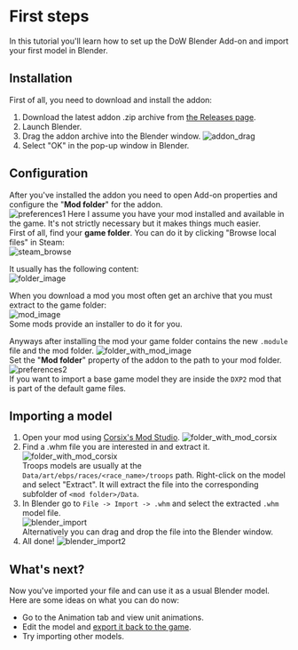 # First steps
In this tutorial you'll learn how to set up the DoW Blender Add-on and import your first model in Blender.

## Installation
First of all, you need to download and install the addon:
1. Download the latest addon .zip archive from [the Releases page](https://github.com/amorgun/blender_dow/releases).
2. Launch Blender.
3. Drag the addon archive into the Blender window.
![addon_drag](../images/first_steps/addon_drag.gif)
4. Select "OK" in the pop-up window in Blender.

## Configuration
After you've installed the addon you need to open Add-on properties and configure the "**Mod folder**" for the addon.  
![preferences1](../images/first_steps/preferences1.png)
Here I assume you have your mod installed and available in the game. It's not strictly necessary but it makes things much easier.  
First of all, find your **game folder**. You can do it by clicking "Browse local files" in Steam:  
![steam_browse](../images/first_steps/steam_browse_files.png)

It usually has the following content:  
![folder_image](../images/first_steps/folder_image.png)

When you download a mod you most often get an archive that you must extract to the game folder:  
![mod_image](../images/first_steps/mod_image.png)  
Some mods provide an installer to do it for you.

Anyways after installing the mod your game folder contains the new `.module` file and the mod folder.
![folder_with_mod_image](../images/first_steps/folder_with_mod_image.png)  
Set the "**Mod folder**" property of the addon to the path to your mod folder.  
![preferences2](../images/first_steps/preferences2.png)  
If you want to import a base game model they are inside the `DXP2` mod that is part of the default game files.

## Importing a model
1. Open your mod using [Corsix's Mod Studio](https://modstudio.corsix.org/).
  ![folder_with_mod_corsix](../images/first_steps/folder_with_mod_corsix.png)
2. Find a .whm file you are interested in and extract it.  
  ![folder_with_mod_corsix](../images/first_steps/corsix1.png)  
  Troops models are usually at the `Data/art/ebps/races/<race_name>/troops` path.
  Right-click on the model and select "Extract". It will extract the file into the corresponding subfolder of `<mod folder>/Data`.  
3. In Blender go to `File -> Import -> .whm` and select the extracted `.whm` model file.  
  ![blender_import](../images/first_steps/blender_import.png)  
  Alternatively you can drag and drop the file into the Blender window.
4. All done!
  ![blender_import2](../images/first_steps/blender_import2.png)  

## What's next?
Now you've imported your file and can use it as a usual Blender model.  
Here are some ideas on what you can do now:
- Go to the Animation tab and view unit animations.
- Edit the model and [export it back to the game](./export.md).
- Try importing other models.
